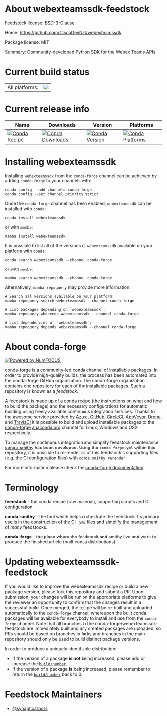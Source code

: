 About webexteamssdk-feedstock
=============================

Feedstock license: [BSD-3-Clause](https://github.com/conda-forge/webexteamssdk-feedstock/blob/main/LICENSE.txt)

Home: https://github.com/CiscoDevNet/webexteamssdk

Package license: MIT

Summary: Community-developed Python SDK for the Webex Teams APIs

Current build status
====================


<table><tr><td>All platforms:</td>
    <td>
      <a href="https://dev.azure.com/conda-forge/feedstock-builds/_build/latest?definitionId=10067&branchName=main">
        <img src="https://dev.azure.com/conda-forge/feedstock-builds/_apis/build/status/webexteamssdk-feedstock?branchName=main">
      </a>
    </td>
  </tr>
</table>

Current release info
====================

| Name | Downloads | Version | Platforms |
| --- | --- | --- | --- |
| [![Conda Recipe](https://img.shields.io/badge/recipe-webexteamssdk-green.svg)](https://anaconda.org/conda-forge/webexteamssdk) | [![Conda Downloads](https://img.shields.io/conda/dn/conda-forge/webexteamssdk.svg)](https://anaconda.org/conda-forge/webexteamssdk) | [![Conda Version](https://img.shields.io/conda/vn/conda-forge/webexteamssdk.svg)](https://anaconda.org/conda-forge/webexteamssdk) | [![Conda Platforms](https://img.shields.io/conda/pn/conda-forge/webexteamssdk.svg)](https://anaconda.org/conda-forge/webexteamssdk) |

Installing webexteamssdk
========================

Installing `webexteamssdk` from the `conda-forge` channel can be achieved by adding `conda-forge` to your channels with:

```
conda config --add channels conda-forge
conda config --set channel_priority strict
```

Once the `conda-forge` channel has been enabled, `webexteamssdk` can be installed with `conda`:

```
conda install webexteamssdk
```

or with `mamba`:

```
mamba install webexteamssdk
```

It is possible to list all of the versions of `webexteamssdk` available on your platform with `conda`:

```
conda search webexteamssdk --channel conda-forge
```

or with `mamba`:

```
mamba search webexteamssdk --channel conda-forge
```

Alternatively, `mamba repoquery` may provide more information:

```
# Search all versions available on your platform:
mamba repoquery search webexteamssdk --channel conda-forge

# List packages depending on `webexteamssdk`:
mamba repoquery whoneeds webexteamssdk --channel conda-forge

# List dependencies of `webexteamssdk`:
mamba repoquery depends webexteamssdk --channel conda-forge
```


About conda-forge
=================

[![Powered by
NumFOCUS](https://img.shields.io/badge/powered%20by-NumFOCUS-orange.svg?style=flat&colorA=E1523D&colorB=007D8A)](https://numfocus.org)

conda-forge is a community-led conda channel of installable packages.
In order to provide high-quality builds, the process has been automated into the
conda-forge GitHub organization. The conda-forge organization contains one repository
for each of the installable packages. Such a repository is known as a *feedstock*.

A feedstock is made up of a conda recipe (the instructions on what and how to build
the package) and the necessary configurations for automatic building using freely
available continuous integration services. Thanks to the awesome service provided by
[Azure](https://azure.microsoft.com/en-us/services/devops/), [GitHub](https://github.com/),
[CircleCI](https://circleci.com/), [AppVeyor](https://www.appveyor.com/),
[Drone](https://cloud.drone.io/welcome), and [TravisCI](https://travis-ci.com/)
it is possible to build and upload installable packages to the
[conda-forge](https://anaconda.org/conda-forge) [anaconda.org](https://anaconda.org/)
channel for Linux, Windows and OSX respectively.

To manage the continuous integration and simplify feedstock maintenance
[conda-smithy](https://github.com/conda-forge/conda-smithy) has been developed.
Using the ``conda-forge.yml`` within this repository, it is possible to re-render all of
this feedstock's supporting files (e.g. the CI configuration files) with ``conda smithy rerender``.

For more information please check the [conda-forge documentation](https://conda-forge.org/docs/).

Terminology
===========

**feedstock** - the conda recipe (raw material), supporting scripts and CI configuration.

**conda-smithy** - the tool which helps orchestrate the feedstock.
                   Its primary use is in the construction of the CI ``.yml`` files
                   and simplify the management of *many* feedstocks.

**conda-forge** - the place where the feedstock and smithy live and work to
                  produce the finished article (built conda distributions)


Updating webexteamssdk-feedstock
================================

If you would like to improve the webexteamssdk recipe or build a new
package version, please fork this repository and submit a PR. Upon submission,
your changes will be run on the appropriate platforms to give the reviewer an
opportunity to confirm that the changes result in a successful build. Once
merged, the recipe will be re-built and uploaded automatically to the
`conda-forge` channel, whereupon the built conda packages will be available for
everybody to install and use from the `conda-forge` channel.
Note that all branches in the conda-forge/webexteamssdk-feedstock are
immediately built and any created packages are uploaded, so PRs should be based
on branches in forks and branches in the main repository should only be used to
build distinct package versions.

In order to produce a uniquely identifiable distribution:
 * If the version of a package **is not** being increased, please add or increase
   the [``build/number``](https://docs.conda.io/projects/conda-build/en/latest/resources/define-metadata.html#build-number-and-string).
 * If the version of a package **is** being increased, please remember to return
   the [``build/number``](https://docs.conda.io/projects/conda-build/en/latest/resources/define-metadata.html#build-number-and-string)
   back to 0.

Feedstock Maintainers
=====================

* [@synapticarbors](https://github.com/synapticarbors/)

